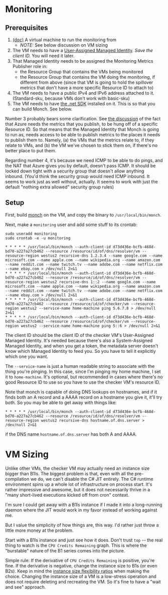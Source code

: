 # Monitoring

## Prerequisites

1. [(doc)](../virtual-machines/virtual-machines.md) A virtual machine to run
   the monitoring from
   * *NOTE:* See below discussion on VM sizing
2. The VM needs to have a [User-Assigned Managed
   Identity](https://docs.microsoft.com/en-us/azure/active-directory/managed-identities-azure-resources/how-to-manage-ua-identity-portal). *Save the client
   ID.* You will need it later.
3. That Managed Identity needs to be assigned the Monitoring Metrics Publisher
   role in:
   - the Resource Group that contains the VMs being monitored
   - the Resource Group that contains the VM doing the monitoring, if
     different from above (since that VM is going to hold the spillover metrics
     that don't have a more specific Resource ID to attach to)
4. The VM needs to have a public IPv4 and IPv6 address attached to it.
   (Standard-sku, because VMs don't work with basic-sku)
5. The VM needs to have [the .net
   SDK](https://docs.microsoft.com/en-us/dotnet/core/install/) installed on it.
   This is so that you can build Monch. See below.

Number 3 probably bears some clarification. See [the
discussion](rationale-and-motivations.md#slight-fly-in-the-ointment) of the
fact that Azure needs the metrics that you publish, to be hung off of a
specific Resource ID. So that means that the Managed Identity that Monch
is going to run as, needs access to be able to publish metrics to the
places it needs to publish them to. Namely, (a) the VMs that the metrics
relate to, if they relate to VMs, and (b) the VM we've chosen to stick them
on, if there's no better place to put them.

Regarding number 4, it's because we need ICMP to be able to do pings, and
the NAT that Azure gives you by default, doesn't pass ICMP. It should be
locked down tight with a security group that doesn't allow anything
inbound. (You'd think the security group would need ICMP inbound. It
seems to work just as well without, actually. It seems to work with
just the default "nothing extra allowed" security group rules)

## Setup

First, build [monch](monch/) on the VM, and copy the binary to
`/usr/local/bin/monch`.

Next, make a `monitoring` user and add some stuff to its crontab:

```
sudo useradd monitoring
sudo crontab -e -u monitoring
```

```
* * * * * /usr/local/bin/monch --auth-client-id d73d436e-bcfb-468d-bd70-a227a27cb462 --resource /resource/id/of/dns/resolver/vm --resource-region westus2 recursive-dns 1.2.3.4 --name google.com --name microsoft.com --name apple.com --name wikipedia.org --name amazon.com --name reddit.com --name twitch.tv --name adobe.com --name netflix.com --name ebay.com > /dev/null 2>&1
* * * * * /usr/local/bin/monch --auth-client-id d73d436e-bcfb-468d-bd70-a227a27cb462 --resource /resource/id/of/dns/resolver/vm --resource-region westus2 recursive-dns 1::2 --name google.com --name microsoft.com --name apple.com --name wikipedia.org --name amazon.com --name reddit.com --name twitch.tv --name adobe.com --name netflix.com --name ebay.com > /dev/null 2>&1
* * * * * /usr/local/bin/monch --auth-client-id d73d436e-bcfb-468d-bd70-a227a27cb462 --resource /resource/id/of/checker/vm --resource-region westus2 --service-name home-machine ping 5.6.7.8 > /dev/null 2>&1
* * * * * /usr/local/bin/monch --auth-client-id d73d436e-bcfb-468d-bd70-a227a27cb462 --resource /resource/id/of/checker/vm --resource-region westus2 --service-name home-machine ping 5::6 > /dev/null 2>&1
```

The client ID should be the client ID of the checker VM's User-Assigned
Managed Identity. It's needed because there's also a System-Assigned Managed
Identity, and when you get a token, the metadata server doesn't know which
Managed Identity to feed you. So you have to tell it explicitly which one
you want.

The `--service-name` is just a human readable string to associate with the
thing you're pinging. In this case, since I'm pinging my home machine, I
set it to `home-machine`. It's optional, but recommended in cases where
there's no good Resource ID to use so you have to use the checker VM's
resource ID.

Note that monch is capable of doing DNS lookups on hostnames, and if it finds
both an A record and a AAAA record on a hostname you give it, it'll try both.
So you may be able to get away with things like:

```
* * * * * /usr/local/bin/monch --auth-client-id d73d436e-bcfb-468d-bd70-a227a27cb462 --resource /resource/id/of/dns/resolver/vm --resource-region westus2 recursive-dns hostname.of.dns.server > /dev/null 2>&1
```

if the DNS name `hostname.of.dns.server` has both A and AAAA.

# VM Sizing

Unlike other VMs, the checker VM may actually need an instance size bigger
than B1ls. The biggest problem is that, even with all the pre-compilation we
do, we can't disable the C# JIT entirely. The C# runtime environment spins up
a whole lot of infrastructure on process start. It's rather impressive and
awesome, but it does not necessarily thrive in a "many short-lived executions
kicked off from cron" context.

I'm sure I could get away with a B1ls instance if I made it into a
long-running daemon where the JIT would work in my favor instead of working
against me.

But I value the simplicity of how things are, this way. I'd rather just throw
a little more money at the problem.

Start with a B1ls instance and just see how it does. Don't trust `top` --
the real thing to watch is the `CPU Credits Remaining` graph. This is where
the "burstable" nature of the B1 series comes into the picture.

Simple rule: If the derivative of `CPU Credits Remaining` is positive, you're
fine. If the derivative is negative, change the instance size to B1s (or even
B2s). Keep in mind the [instance size flexibility
ratios](https://docs.microsoft.com/en-us/azure/virtual-machines/reserved-vm-instance-size-flexibility)
when making the choice. Changing the instance size of a VM is a low-stress
operation and does not require deleting and recreating the VM. So it's fine
to have a "wait and see" approach.
